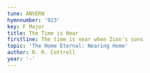 ```yaml
---
tune: ANVERN
hymnnumber: '923'
key: F Major
title: The Time is Near
firstline: The time is near when Zion's sons
topic: 'The Home Eternal: Nearing Home'
author: R. R. Cottrell
year: '-'
---
```

